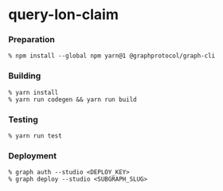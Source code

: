 # query-lon-claim

### Preparation

```shell
% npm install --global npm yarn@1 @graphprotocol/graph-cli
```

### Building

```shell
% yarn install
% yarn run codegen && yarn run build
```

### Testing

```shell
% yarn run test
```

### Deployment

```shell
% graph auth --studio <DEPLOY_KEY>
% graph deploy --studio <SUBGRAPH_SLUG>
```
